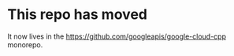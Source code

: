# This repo has moved

It now lives in the https://github.com/googleapis/google-cloud-cpp monorepo.
